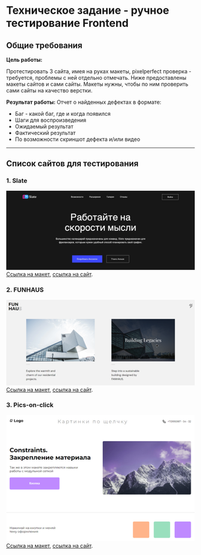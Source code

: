 # Техническое задание - ручное тестирование Frontend

## Общие требования

**Цель работы:**

Протестировать 3 сайта, имея на руках макеты, pixelperfect проверка - требуется, проблемы с ней отдельно отмечать. Ниже предоставлены макеты сайтов и сами сайты. Макеты нужны, чтобы по ним проверить сами сайты на качество верстки.  

**Результат работы:** Отчет о найденных дефектах в формате:



- Баг - какой баг, где и когда появился
- Шаги для воспроизведения
- Ожидаемый результат
- Фактический результат
- По возможности скриншот дефекта и/или видео

---

## Список сайтов для тестирования

### 1. Slate

![Slate](image.png)
[Ссылка на макет](https://www.figma.com/file/pPwbl0gxRex1fTmgcOZQMi/Slate?type=design&node-id=0-3519&mode=design&t=yH2GxxgJ7uSbbRV4-0), [ссылка на сайт](https://slate-8ohg.vercel.app/).

### 2. FUNHAUS

![FUNHAUS](image-1.png)
[Ссылка на макет](https://www.figma.com/file/VYw8ju5ToInkoS4C4XaQ2R/Fun-Haus-v1.0?type=design&node-id=0%3A1&mode=design&t=Hh5f9Jmwv0K7C4p7-1), [ссылка на сайт](https://frontgr.github.io/funhaus/).

### 3. Pics-on-click

![Pics-on-click](image-2.png)
[Ссылка на макет](https://www.figma.com/file/P4nYNKO5xOtYrKl5RYx4pW/%D0%9A%D0%B0%D1%80%D1%82%D0%B8%D0%BD%D0%BA%D0%B8-%D0%BF%D0%BE-%D1%89%D0%B5%D0%BB%D1%87%D0%BA%D1%83?type=design&node-id=0%3A1&mode=design&t=W7pkAKrebnB8Sy9B-1), [ссылка на сайт](https://frontgr.github.io/pics-on-click/).
